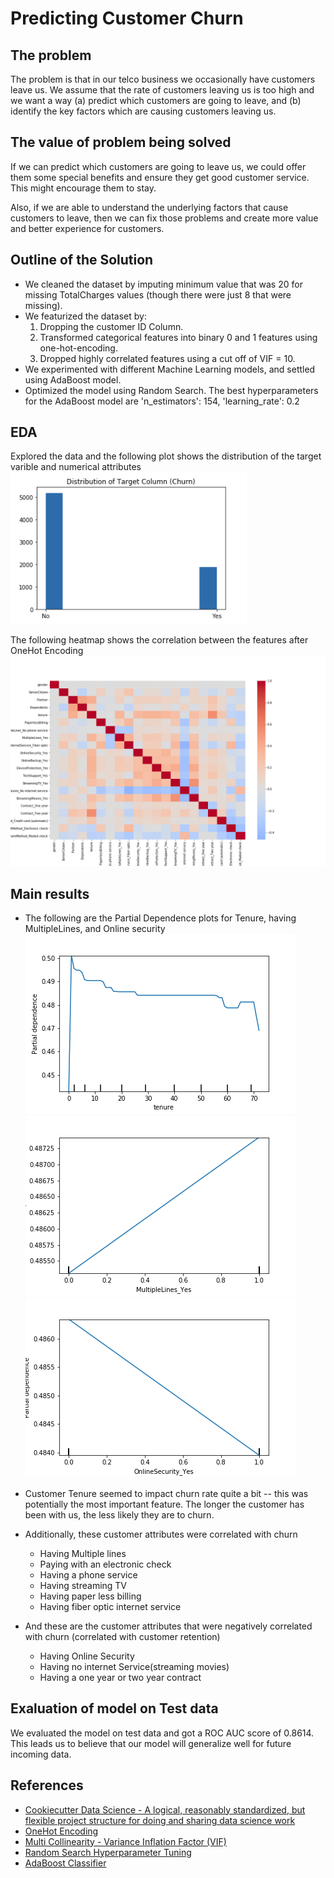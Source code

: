 # Predicting Customer Churn 

## The problem

The problem is that in our telco business we occasionally have customers leave us. We assume that the rate of customers leaving us is
too high and we want a way (a)  predict which customers are going to leave, and (b) identify the key factors which are causing customers leaving us.

## The value of problem being solved

If we can predict which customers are going to leave us, we could offer them some special benefits and ensure they get good customer service. This might encourage them to stay.

Also, if we are able to understand the underlying factors that cause customers to leave, then we can fix those problems and create more value and better experience for  customers.


## Outline of the Solution

* We cleaned the dataset by imputing minimum value that was 20 for missing TotalCharges values (though there were just 8 that were missing).
* We featurized the dataset by:
    1. Dropping the customer ID Column.
    2. Transformed categorical features into binary 0 and 1 features using one-hot-encoding.
    3. Dropped highly correlated features using a cut off of VIF = 10.
* We experimented with different Machine Learning models, and settled using AdaBoost model.
* Optimized the model using Random Search. The best hyperparameters for the AdaBoost model are 'n_estimators': 154, 'learning_rate': 0.2

## EDA
Explored the data and the following plot shows the distribution of the target varible and numerical attributes
![Churn](reports/TargetDist.png)

The following heatmap shows the correlation between the features after OneHot Encoding
![Heatmap](reports/heatmap.png)




## Main results
* The following are the Partial Dependence plots for Tenure, having MultipleLines, and Online security
![Tenure](reports/tenure.png)
![Multiple Lines](reports/MultipleLines_Yes.png)
![Tenure](reports/OnlineSecurity_Yes.png)

* Customer Tenure seemed to impact churn rate quite a bit -- this was potentially the most important feature. The longer the customer has been with us, the less likely they are to churn.
* Additionally, these customer attributes were correlated with churn
    * Having Multiple lines
    * Paying with an electronic check
    * Having a phone service
    * Having streaming TV
    * Having paper less billing
    * Having fiber optic internet service
* And these are the customer attributes that were negatively correlated with churn (correlated with customer retention)
    * Having Online Security
    * Having no internet Service(streaming movies)
    * Having a one year or two year contract
    
## Exaluation of model on Test data

We evaluated the model on test data and got a ROC AUC score of 0.8614. This leads us to believe that our model will generalize well for future incoming data.

## References

* [Cookiecutter Data Science - A logical, reasonably standardized, but flexible project structure for doing and sharing data science work](https://drivendata.github.io/cookiecutter-data-science/)
* [OneHot Encoding](https://scikit-learn.org/stable/modules/generated/sklearn.preprocessing.OneHotEncoder.html)
* [Multi Collinearity - Variance Inflation Factor (VIF)](https://www.statsmodels.org/0.6.1/generated/statsmodels.stats.outliers_influence.variance_inflation_factor.html)
* [Random Search Hyperparameter Tuning](https://scikit-learn.org/stable/modules/generated/sklearn.model_selection.RandomizedSearchCV.html)
* [AdaBoost Classifier](https://scikit-learn.org/stable/modules/generated/sklearn.ensemble.AdaBoostClassifier.html)
